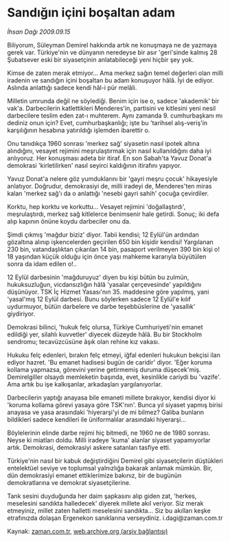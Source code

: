 # Sandığın içini boşaltan adam

*İhsan Dağı 2009.09.15*

<tr><td class="metin" colspan="2" style="padding-top: 20px; padding-left: 5px; padding-right: 10px;">Biliyorum, Süleyman Demirel hakkında artık ne konuşmaya ne de yazmaya gerek var. Türkiye'nin ve dünyanın neredeyse bir asır 'geri'sinde kalmış 28 Şubatsever eski bir siyasetçinin anlatabileceği yeni hiçbir şey yok.</td></tr><tr><td class="metin" colspan="2" style="padding-top: 20px; padding-left: 5px; padding-right: 10px;"><p>Kimse de zaten merak etmiyor... Ama merkez sağın temel değerleri olan milli iradenin ve sandığın içini boşaltan bu adam konuşuyor hâlâ. İyi de ediyor. Aslında anlattığı sadece kendi hâl-i pür melâli.
<p>Milletin umrunda değil ne söylediği. Benim için ise o, sadece 'akademik' bir vak'a. Darbecilerin katlettikleri Menderes'in, partisini ve kitlesini yeni nesil darbecilere teslim eden zat-ı muhterem. Aynı zamanda 9. cumhurbaşkanı mı dediniz onun için? Evet, cumhurbaşkanlığı; işte bu 'tarihsel alış-veriş'in karşılığının hesabına yatırıldığı işlemden ibarettir o.
<p>Onu tanıdıkça 1960 sonrası 'merkez sağ' siyasetin nasıl ipotek altına alındığını, vesayet rejimini meşrulaştırmak için nasıl kullanıldığını daha iyi anlıyoruz. Her konuşması adeta bir itiraf. En son Sabah'ta Yavuz Donat'a demokrasi 'kirletilirken' nasıl seyirci kaldığının itirafını yapıyor.
<p>Yavuz Donat'a nelere göz yumduklarını bir 'gayri meşru çocuk' hikayesiyle anlatıyor. Doğrudur, demokrasiyi de, milli iradeyi de, Menderes'ten miras kalan 'merkez sağ'ı da o anlattığı 'nesebi gayri sahih' çocuğa çevirdiler.
<p>Korktu, hep korktu ve korkuttu... Vesayet rejimini 'doğallaştırdı', meşrulaştırdı, merkez sağ kitlelerce benimsenir hale getirdi. Sonuç; iki defa alıp kapının önüne koydu darbeciler onu da.
<p>Şimdi çıkmış 'mağdur biziz' diyor. Tabii kendisi; 12 Eylül'ün ardından gözaltına alınıp işkencelerden geçirilen 650 bin kişidir kendisi! Yargılanan 230 bin, vatandaşlıktan çıkarılan 14 bin, pasaport verilmeyen 390 bin kişi o! 18 yaşından küçük olduğu için önce yaşı mahkeme kararıyla büyütülen sonra da idam edilen o!..
<p>12 Eylül darbesinin 'mağduruyuz' diyen bu kişi bütün bu zulmün, hukuksuzluğun, vicdansızlığın hâlâ 'yasalar çerçevesinde' yapıldığını düşünüyor. TSK İç Hizmet Yasası'nın 35. maddesine göre yapılmış, yani 'yasal'mış 12 Eylül darbesi. Bunu söylerken sadece 12 Eylül'e kılıf uydurmuyor, bütün darbelere ve darbe teşebbüslerine de 'yasallık' giydiriyor.
<p>Demokrasi bilinci, 'hukuk felç olursa, Türkiye Cumhuriyeti'nin emanet edildiği yer, silahlı kuvvetler' diyecek düzeyde hâlâ. Bu bir Stockholm sendromu; tecavüzcüsüne âşık olan rehine kız vakası.
<p>Hukuku felç edenleri, bırakın felç etmeyi, iğfal edenleri hukukun bekçisi ilan ediyor hazret. 'Bu emanet hadisesi bugün de caridir' diyor. 'Eğer koruma kollama yapmazsa, görevini yerine getirmemiş duruma düşecek'miş. Demirelgiller olsaydı memleketin başında, evet, kesinlikle cariydi bu 'vazife'. Ama artık bu işe kalkışanlar, arkadaşları yargılanıyorlar. 
<p>Darbecilerin yaptığı anayasa bile emaneti millete bırakıyor, kendisi diyor ki 'koruma kollama görevi yasaya göre TSK'nın'. Bunca yıl siyaset yapmış birisi anayasa ve yasa arasındaki 'hiyerarşi'yi de mi bilmez? Galiba bunların bildikleri sadece kendileri ile üniformalılar arasındaki hiyerarşi...
<p>Böylelerinin elinde darbe rejimi hiç bitmedi, ne 1960 ne de 1980 sonrası. Neyse ki miatları doldu. Milli iradeye 'kuma' alanlar siyaset yapamıyorlar artık. Demokrasi, demokrasiyi askere satanları tasfiye etti.
<p>Türkiye'nin nasıl bir kabuk değiştirdiğini Demirel gibi siyasetçilerin düştükleri entelektüel seviye ve toplumsal yalnızlığa bakarak anlamak mümkün. Bir, dün demokrasiyi emanet ettiklerimize bakınız, bir de bugünün demokratlarına ve demokrat siyasetçilerine.
<p>Tank sesini duyduğunda her daim şapkasını alıp giden zat, 'herkes, meselesini sandıkta halledecek' diyerek millete akıl veriyor. Siz merak etmeyiniz, millet zaten halletti meselesini sandıkta... Siz bu akılları keşke etrafınızda dolaşan Ergenekon sanıklarına verseydiniz. i.dagi@zaman.com.tr <br/></p></p></p></p></p></p></p></p></p></p></p></p></p></td></tr>

Kaynak: [zaman.com.tr](http://zaman.com.tr/yazar.do?yazino=892343), [web.archive.org (arşiv bağlantısı)](http://web.archive.org/web/20090924231228/http://www.zaman.com.tr:80/yazar.do?yazino=892343)
